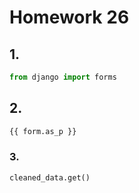# Homework 26

## 1.

```python
from django import forms
```

## 2.

```html
{{ form.as_p }}
```

### 3.

```python
cleaned_data.get()
```

